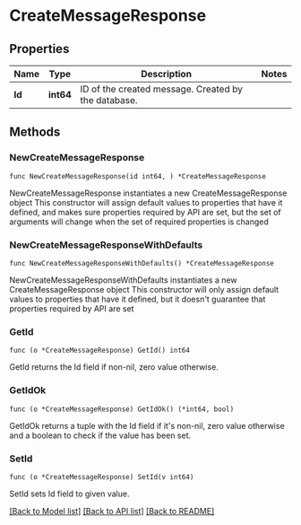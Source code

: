 # CreateMessageResponse

## Properties

Name | Type | Description | Notes
------------ | ------------- | ------------- | -------------
**Id** | **int64** | ID of the created message. Created by the database. | 

## Methods

### NewCreateMessageResponse

`func NewCreateMessageResponse(id int64, ) *CreateMessageResponse`

NewCreateMessageResponse instantiates a new CreateMessageResponse object
This constructor will assign default values to properties that have it defined,
and makes sure properties required by API are set, but the set of arguments
will change when the set of required properties is changed

### NewCreateMessageResponseWithDefaults

`func NewCreateMessageResponseWithDefaults() *CreateMessageResponse`

NewCreateMessageResponseWithDefaults instantiates a new CreateMessageResponse object
This constructor will only assign default values to properties that have it defined,
but it doesn't guarantee that properties required by API are set

### GetId

`func (o *CreateMessageResponse) GetId() int64`

GetId returns the Id field if non-nil, zero value otherwise.

### GetIdOk

`func (o *CreateMessageResponse) GetIdOk() (*int64, bool)`

GetIdOk returns a tuple with the Id field if it's non-nil, zero value otherwise
and a boolean to check if the value has been set.

### SetId

`func (o *CreateMessageResponse) SetId(v int64)`

SetId sets Id field to given value.



[[Back to Model list]](../README.md#documentation-for-models) [[Back to API list]](../README.md#documentation-for-api-endpoints) [[Back to README]](../README.md)


